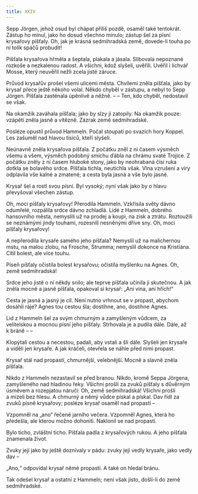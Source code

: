 ```yaml
---
title: XXIV
---
```


  

Sepp Jörgen, jehož osud byl chápat příliš pozdě, osaměl také tentokrát. Zástup ho minul, jako ho dosud všechno minulo; zástup šel za písní krysařovy píšťaly. Oh, jak je krásná sedmihradská země, dovede-li touha po ní tolik spáčů probudit!

Píšťala krysařova hřměla a šeptala, plakala a jásala. Slibovala nepoznané rozkoše a nezkalenou radost. A všichni, kdož slyšeli, uvěřili. Uvěřil i lichvář Mosse, který neuvěřil nežli zcela jisté záruce.

Průvod krysařův prošel všemi ulicemi města. Chvílemi zněla píšťala, jako by krysař přece ještě někoho volal. Někdo chyběl v zástupu, a nebyl to Sepp Jörgen. Píšťala zasténala úpěnlivě a něžně. – – Ten, kdo chyběl, nedostavil se však.

Na okamžik zaváhala píšťala; jako by slzy ji zatopily. Na okamžik pouze: vzápětí zněla jasně a vítězně. Zázrak země sedmihradské.

Posléze opustil průvod Hammeln. Počal stoupati po svazích hory Koppel. Les zašuměl nad hlavou tisíců, kteří slyšeli.

Neúnavně zněla krysařova píšťala. Z počátku zněl z ní časem výsměch všemu a všem, výsměch podobný smíchu ďábla na chrámu svaté Trojice. Z počátku zněly z ní časem hluboké stony, jako by neohrabaná čísi ruka dotkla se bolavého srdce. Píšťala tichla, neutichla však. Vlna vzrušení a víry odplavila vše kalné a zmatené; a cesta byla jasná a vše bylo jasné.

Krysař šel a rostl svou písní. Byl vysoký; nyní však jako by o hlavu převyšoval všechen zástup.

Oh, moci píšťaly krysařovy! Přerodila Hammeln. Vzkřísila světy dávno odumřelé, rozpálila srdce dávno zchladlá. Lidé z Hammeln, dobrého hansovního města, nemyslili už na prodej a koupi, na zisk a ztrátu. Roztoužili se neznámými jindy touhami, rozesnili nesněnými dříve sny. Oh, moci píšťaly krysařovy!

A nepřerodila krysaře samého jeho píšťala? Nemyslil už na malichernou mstu, na malou zlobu, na Frosche, Strumma; nemyslil dokonce na Kristiána. Cítil bolest, ale více touhu.

Píseň píšťaly očistila bolest krysařovu; očistila myšlenku na Agnes. Oh, země sedmihradská!

Srdce jeho jistě o ní někdy snilo; ale teprve píšťala učinila ji skutečnou. A jak zněla mocně a jasně píšťala, opakoval si krysař: „Ani vina, ani hřích!“

Cesta je jasná a jasný je cíl. Není nutno vrhnout se v propast, abychom dosáhli ráje? Agnes tou cestou šla; dostihne, ano, dostihne Agnes.

Lid z Hammeln šel za svým chmurným a zamyšleným vůdcem, za velitelskou a mocnou písní jeho píšťaly. Strhovala je a pudila dále. Dále, až k bráně – –

Klopýtali cestou a necestou, padali, aby vstali a šli dále. Slyšeli jen krysaře a viděli jen krysaře. A jak kráčeli, otevřela se náhle před nimi propast.

Krysař stál nad propastí, chmurnější, velebnější. Mocně a slavně zněla píšťala.

Nikdo z Hammeln nezastavil se před branou. Nikdo, kromě Seppa Jörgena, zamyšleného nad hladinou řeky. Všichni prošli za zvuků píšťaly s důvěrným úsměvem a rozepjatou náručí: Oh, země sedmihradská! Všichni prošli a mizeli bez hlesu. A chmurný a němý vůdce pískal a pískal. Dav řídl za zvuků písně krysařovy; posléze krysař osaměl nad propastí –

Vzpomněl na „ano“ řečené jarního večera. Vzpomněl Agnes, která ho předešla, ale kterou možno dohoniti. Naklonil se nad propastí.

Bylo ticho, zvláštní ticho. Píšťala padla z krysařových rukou. A jeho píšťala znamenala život.

Zvuky její jako by ještě doznívaly v pádu: zvuky její vedly krysaře, jako vedly dav –

„Ano,“ odpovídal krysař němé propasti. A také on hledal bránu.

Tak odešel krysař a ostatní z Hammeln; není však jisto, došli-li do země sedmihradské.
